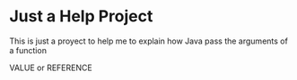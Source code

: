 # Just a Help Project

This is just a proyect to help me to explain how Java pass the arguments of a function

VALUE or REFERENCE